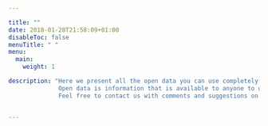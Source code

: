 ```yaml
---

title: ""
date: 2018-01-28T21:58:09+01:00
disableToc: false
menuTitle: " "
menu:
  main:
    weight: 1

description: "Here we present all the open data you can use completely freely. 
              Open data is information that is available to anyone to use, reuse and share, so that others can develop it and create benefits for more.              
              Feel free to contact us with comments and suggestions on information that you want Arbetsförmedlingen to publish as open data at [Jobtechdev](mailto:jobtechdev@arbetsformedlingen.se) "


---
```




